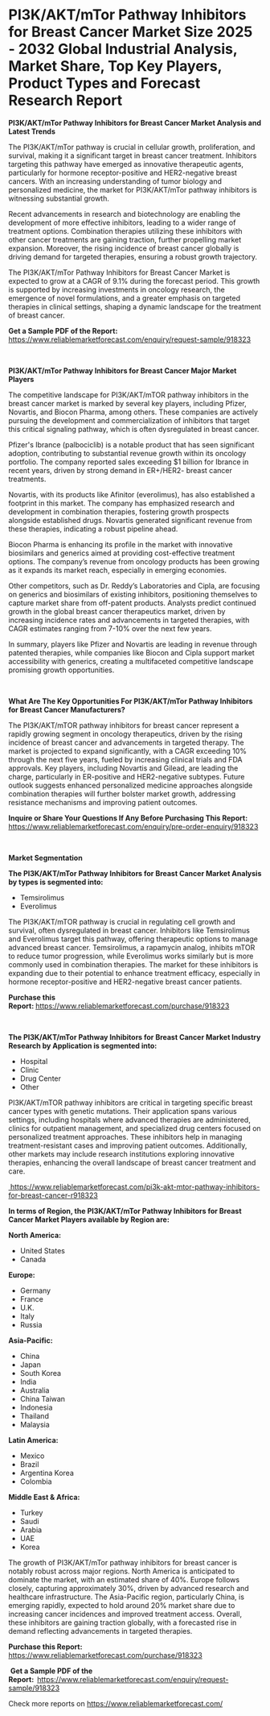 <p><h1>PI3K/AKT/mTor Pathway Inhibitors for Breast Cancer Market Size 2025 - 2032 Global Industrial Analysis, Market Share, Top Key Players, Product Types and Forecast Research Report</h1></p><p><strong>PI3K/AKT/mTor Pathway Inhibitors for Breast Cancer Market Analysis and Latest Trends</strong></p>
<p><p>The PI3K/AKT/mTor pathway is crucial in cellular growth, proliferation, and survival, making it a significant target in breast cancer treatment. Inhibitors targeting this pathway have emerged as innovative therapeutic agents, particularly for hormone receptor-positive and HER2-negative breast cancers. With an increasing understanding of tumor biology and personalized medicine, the market for PI3K/AKT/mTor pathway inhibitors is witnessing substantial growth.</p><p>Recent advancements in research and biotechnology are enabling the development of more effective inhibitors, leading to a wider range of treatment options. Combination therapies utilizing these inhibitors with other cancer treatments are gaining traction, further propelling market expansion. Moreover, the rising incidence of breast cancer globally is driving demand for targeted therapies, ensuring a robust growth trajectory.</p><p>The PI3K/AKT/mTor Pathway Inhibitors for Breast Cancer Market is expected to grow at a CAGR of 9.1% during the forecast period. This growth is supported by increasing investments in oncology research, the emergence of novel formulations, and a greater emphasis on targeted therapies in clinical settings, shaping a dynamic landscape for the treatment of breast cancer.</p></p>
<p><strong>Get a Sample PDF of the Report:&nbsp;</strong> <a href="https://www.reliablemarketforecast.com/enquiry/request-sample/918323?utm_campaign=2440&utm_medium=2&utm_source=Github&utm_content=ia&utm_term=03032025&utm_id=pi3kaktmtor-pathway-inhibitors-for-breast-cancer">https://www.reliablemarketforecast.com/enquiry/request-sample/918323</a></p>
<p>&nbsp;</p>
<p><strong>PI3K/AKT/mTor Pathway Inhibitors for Breast Cancer Major Market Players</strong></p>
<p><p>The competitive landscape for PI3K/AKT/mTOR pathway inhibitors in the breast cancer market is marked by several key players, including Pfizer, Novartis, and Biocon Pharma, among others. These companies are actively pursuing the development and commercialization of inhibitors that target this critical signaling pathway, which is often dysregulated in breast cancer.</p><p>Pfizer's Ibrance (palbociclib) is a notable product that has seen significant adoption, contributing to substantial revenue growth within its oncology portfolio. The company reported sales exceeding $1 billion for Ibrance in recent years, driven by strong demand in ER+/HER2- breast cancer treatments.</p><p>Novartis, with its products like Afinitor (everolimus), has also established a footprint in this market. The company has emphasized research and development in combination therapies, fostering growth prospects alongside established drugs. Novartis generated significant revenue from these therapies, indicating a robust pipeline ahead.</p><p>Biocon Pharma is enhancing its profile in the market with innovative biosimilars and generics aimed at providing cost-effective treatment options. The company’s revenue from oncology products has been growing as it expands its market reach, especially in emerging economies.</p><p>Other competitors, such as Dr. Reddy’s Laboratories and Cipla, are focusing on generics and biosimilars of existing inhibitors, positioning themselves to capture market share from off-patent products. Analysts predict continued growth in the global breast cancer therapeutics market, driven by increasing incidence rates and advancements in targeted therapies, with CAGR estimates ranging from 7-10% over the next few years.</p><p>In summary, players like Pfizer and Novartis are leading in revenue through patented therapies, while companies like Biocon and Cipla support market accessibility with generics, creating a multifaceted competitive landscape promising growth opportunities.</p></p>
<p>&nbsp;</p>
<p><strong>What Are The Key Opportunities For PI3K/AKT/mTor Pathway Inhibitors for Breast Cancer Manufacturers?</strong></p>
<p><p>The PI3K/AKT/mTOR pathway inhibitors for breast cancer represent a rapidly growing segment in oncology therapeutics, driven by the rising incidence of breast cancer and advancements in targeted therapy. The market is projected to expand significantly, with a CAGR exceeding 10% through the next five years, fueled by increasing clinical trials and FDA approvals. Key players, including Novartis and Gilead, are leading the charge, particularly in ER-positive and HER2-negative subtypes. Future outlook suggests enhanced personalized medicine approaches alongside combination therapies will further bolster market growth, addressing resistance mechanisms and improving patient outcomes.</p></p>
<p><strong>Inquire or Share Your Questions If Any Before Purchasing This Report:</strong> <a href="https://www.reliablemarketforecast.com/enquiry/pre-order-enquiry/918323?utm_campaign=2440&utm_medium=2&utm_source=Github&utm_content=ia&utm_term=03032025&utm_id=pi3kaktmtor-pathway-inhibitors-for-breast-cancer">https://www.reliablemarketforecast.com/enquiry/pre-order-enquiry/918323</a></p>
<p>&nbsp;</p>
<p><strong>Market Segmentation</strong></p>
<p><strong>The PI3K/AKT/mTor Pathway Inhibitors for Breast Cancer Market Analysis by types is segmented into:</strong></p>
<p><ul><li>Temsirolimus</li><li>Everolimus</li></ul></p>
<p><p>The PI3K/AKT/mTOR pathway is crucial in regulating cell growth and survival, often dysregulated in breast cancer. Inhibitors like Temsirolimus and Everolimus target this pathway, offering therapeutic options to manage advanced breast cancer. Temsirolimus, a rapamycin analog, inhibits mTOR to reduce tumor progression, while Everolimus works similarly but is more commonly used in combination therapies. The market for these inhibitors is expanding due to their potential to enhance treatment efficacy, especially in hormone receptor-positive and HER2-negative breast cancer patients.</p></p>
<p><strong>Purchase this Report:&nbsp;</strong><a href="https://www.reliablemarketforecast.com/purchase/918323?utm_campaign=2440&utm_medium=2&utm_source=Github&utm_content=ia&utm_term=03032025&utm_id=pi3kaktmtor-pathway-inhibitors-for-breast-cancer">https://www.reliablemarketforecast.com/purchase/918323</a></p>
<p>&nbsp;</p>
<p><strong>The PI3K/AKT/mTor Pathway Inhibitors for Breast Cancer Market Industry Research by Application is segmented into:</strong></p>
<p><ul><li>Hospital</li><li>Clinic</li><li>Drug Center</li><li>Other</li></ul></p>
<p><p>PI3K/AKT/mTOR pathway inhibitors are critical in targeting specific breast cancer types with genetic mutations. Their application spans various settings, including hospitals where advanced therapies are administered, clinics for outpatient management, and specialized drug centers focused on personalized treatment approaches. These inhibitors help in managing treatment-resistant cases and improving patient outcomes. Additionally, other markets may include research institutions exploring innovative therapies, enhancing the overall landscape of breast cancer treatment and care.</p></p>
<p><a href="https://www.reliablemarketforecast.com/pi3k-akt-mtor-pathway-inhibitors-for-breast-cancer-r918323?utm_campaign=2440&utm_medium=2&utm_source=Github&utm_content=ia&utm_term=03032025&utm_id=pi3kaktmtor-pathway-inhibitors-for-breast-cancer">&nbsp;https://www.reliablemarketforecast.com/pi3k-akt-mtor-pathway-inhibitors-for-breast-cancer-r918323</a></p>
<p><strong>In terms of Region, the PI3K/AKT/mTor Pathway Inhibitors for Breast Cancer Market Players available by Region are:</strong></p>
<p>
    <p> <strong> North America: </strong>
        <ul>
            <li>United States</li>
            <li>Canada</li>
        </ul>
        </p> 
    <p> <strong> Europe: </strong>
        <ul>
            <li>Germany</li>
            <li>France</li>
            <li>U.K.</li>
            <li>Italy</li>
            <li>Russia</li>
        </ul>
        </p> 
    <p> <strong> Asia-Pacific: </strong>
        <ul>
            <li>China</li>
            <li>Japan</li>
            <li>South Korea</li>
            <li>India</li>
            <li>Australia</li>
            <li>China Taiwan</li>
            <li>Indonesia</li>
            <li>Thailand</li>
            <li>Malaysia</li>
        </ul>
        </p> 
    <p> <strong> Latin America: </strong>
        <ul>
            <li>Mexico</li>
            <li>Brazil</li>
            <li>Argentina Korea</li>
            <li>Colombia</li>
        </ul>
        </p> 
    <p> <strong> Middle East & Africa: </strong>
        <ul>
            <li>Turkey</li>
            <li>Saudi</li>
            <li>Arabia</li>
            <li>UAE</li>
            <li>Korea</li>
        </ul>
    </p>
    </p>
<p><p>The growth of PI3K/AKT/mTor pathway inhibitors for breast cancer is notably robust across major regions. North America is anticipated to dominate the market, with an estimated share of 40%. Europe follows closely, capturing approximately 30%, driven by advanced research and healthcare infrastructure. The Asia-Pacific region, particularly China, is emerging rapidly, expected to hold around 20% market share due to increasing cancer incidences and improved treatment access. Overall, these inhibitors are gaining traction globally, with a forecasted rise in demand reflecting advancements in targeted therapies.</p></p>
<p><strong>Purchase this Report: </strong><a href="https://www.reliablemarketforecast.com/purchase/918323?utm_campaign=2440&utm_medium=2&utm_source=Github&utm_content=ia&utm_term=03032025&utm_id=pi3kaktmtor-pathway-inhibitors-for-breast-cancer">https://www.reliablemarketforecast.com/purchase/918323</a></p>
<p>&nbsp;<strong>Get a Sample PDF of the Report:&nbsp;&nbsp;</strong><a href="https://www.reliablemarketforecast.com/enquiry/request-sample/918323?utm_campaign=2440&utm_medium=2&utm_source=Github&utm_content=ia&utm_term=03032025&utm_id=pi3kaktmtor-pathway-inhibitors-for-breast-cancer">https://www.reliablemarketforecast.com/enquiry/request-sample/918323</a></p>
<p><strong></strong></p>
<p>Check more reports on <a href="https://www.reliablemarketforecast.com/?utm_campaign=2440&utm_medium=2&utm_source=Github&utm_content=ia&utm_term=03032025&utm_id=pi3kaktmtor-pathway-inhibitors-for-breast-cancer">https://www.reliablemarketforecast.com/</a></p>